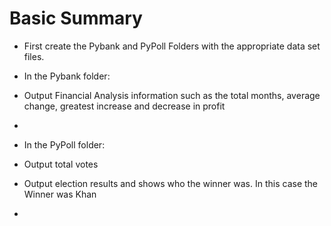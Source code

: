 # Basic Summary
* First create the Pybank and PyPoll Folders with the appropriate data set files.
* In the Pybank folder:
* Output Financial Analysis information such as the total months, average change, greatest increase and decrease in profit
*

* In the PyPoll folder:  
* Output total votes
* Output election results and shows who the winner was. In this case the Winner was Khan
*

